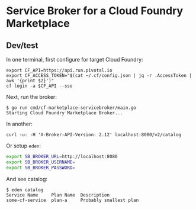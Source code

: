 # Service Broker for a Cloud Foundry Marketplace

## Dev/test

In one terminal, first configure for target Cloud Foundry:

```commands
export CF_API=https://api.run.pivotal.io
export CF_ACCESS_TOKEN="$(cat ~/.cf/config.json | jq -r .AccessToken | awk '{print $2}')"
cf login -a $CF_API --sso
```

Next, run the broker:

```console
$ go run cmd/cf-marketplace-servicebroker/main.go
Starting Cloud Foundry Marketplace Broker...
```

In another:

```example
curl -u: -H 'X-Broker-API-Version: 2.12' localhost:8080/v2/catalog
```

Or setup `eden`:

```bash
export SB_BROKER_URL=http://localhost:8080
export SB_BROKER_USERNAME=
export SB_BROKER_PASSWORD=
```

And see catalog:

```console
$ eden catalog
Service Name     Plan Name  Description
some-cf-service  plan-a     Probably smallest plan
```